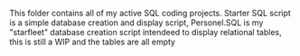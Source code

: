 This folder contains all of my active SQL coding projects.
Starter SQL script is a simple database creation and display script, Personel.SQL is my "starfleet" database creation script intendeed to display relational tables, this is still a WIP and the tables are all empty
